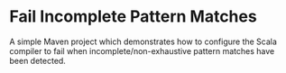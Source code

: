 # Fail Incomplete Pattern Matches
A simple Maven project which demonstrates how to configure the Scala compiler to fail when incomplete/non-exhaustive pattern matches have been detected.
